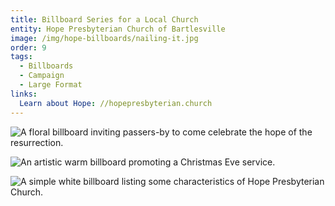 ```yaml
---
title: Billboard Series for a Local Church
entity: Hope Presbyterian Church of Bartlesville
image: /img/hope-billboards/nailing-it.jpg
order: 9
tags:
  - Billboards
  - Campaign
  - Large Format
links:
  Learn about Hope: //hopepresbyterian.church
---
```


![A floral billboard inviting passers-by to come celebrate the hope of the resurrection.](/img/hope-billboards/easter.jpg)

![An artistic warm billboard promoting a Christmas Eve service.](/img/hope-billboards/lessons-and-carols.jpg)

![A simple white billboard listing some characteristics of Hope Presbyterian Church.](/img/hope-billboards/conservative-points.jpg)
